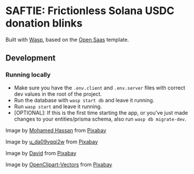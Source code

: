 # SAFTIE: Frictionless Solana USDC donation blinks

Built with [Wasp](https://wasp-lang.dev), based on the [Open Saas](https://opensaas.sh) template.

## Development

### Running locally
 - Make sure you have the `.env.client` and `.env.server` files with correct dev values in the root of the project.
 - Run the database with `wasp start db` and leave it running.
 - Run `wasp start` and leave it running.
 - [OPTIONAL]: If this is the first time starting the app, or you've just made changes to your entities/prisma schema, also run `wasp db migrate-dev`.

Image by <a href="https://pixabay.com/users/mohamed_hassan-5229782/?utm_source=link-attribution&utm_medium=referral&utm_campaign=image&utm_content=3637561">Mohamed Hassan</a> from <a href="https://pixabay.com//?utm_source=link-attribution&utm_medium=referral&utm_campaign=image&utm_content=3637561">Pixabay</a>

Image by <a href="https://pixabay.com/users/u_da09vqqi2w-37738004/?utm_source=link-attribution&utm_medium=referral&utm_campaign=image&utm_content=8083323">u_da09vqqi2w</a> from <a href="https://pixabay.com//?utm_source=link-attribution&utm_medium=referral&utm_campaign=image&utm_content=8083323">Pixabay</a>

Image by <a href="https://pixabay.com/users/davidrockdesign-2595351/?utm_source=link-attribution&utm_medium=referral&utm_campaign=image&utm_content=1837375">David</a> from <a href="https://pixabay.com//?utm_source=link-attribution&utm_medium=referral&utm_campaign=image&utm_content=1837375">Pixabay</a>

Image by <a href="https://pixabay.com/users/openclipart-vectors-30363/?utm_source=link-attribution&utm_medium=referral&utm_campaign=image&utm_content=1300582">OpenClipart-Vectors</a> from <a href="https://pixabay.com//?utm_source=link-attribution&utm_medium=referral&utm_campaign=image&utm_content=1300582">Pixabay</a>
